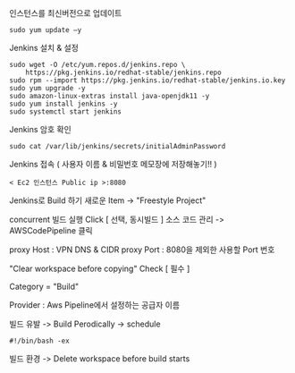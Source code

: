 인스턴스를 최신버전으로 업데이트
```
sudo yum update –y
```


Jenkins 설치 & 설정
```
sudo wget -O /etc/yum.repos.d/jenkins.repo \
    https://pkg.jenkins.io/redhat-stable/jenkins.repo
sudo rpm --import https://pkg.jenkins.io/redhat-stable/jenkins.io.key
sudo yum upgrade -y
sudo amazon-linux-extras install java-openjdk11 -y
sudo yum install jenkins -y
sudo systemctl start jenkins
```


Jenkins 암호 확인
```
sudo cat /var/lib/jenkins/secrets/initialAdminPassword
```


Jenkins 접속 ( 사용자 이름 & 비밀번호 메모장에 저장해놓기!! )
```
< Ec2 인스턴스 Public ip >:8080
```
 

Jenkins로 Build 하기
새로운 Item -> "Freestyle Project"

concurrent 빌드 실행 Click [ 선택, 동시빌드 ] 
소스 코드 관리 -> AWSCodePipeline 클릭


proxy Host : VPN DNS & CIDR
proxy Port : 8080을 제외한 사용할 Port 번호

"Clear workspace before copying" Check [ 필수 ]

Category = "Build"

Provider : Aws Pipeline에서 설정하는 공급자 이름

빌드 유발 -> Build Perodically -> schedule
```
#!/bin/bash -ex
```

빌드 환경 -> Delete workspace before build starts



